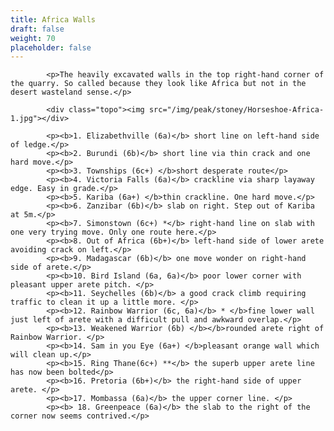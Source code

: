 ```yaml
---
title: Africa Walls
draft: false
weight: 70
placeholder: false
---
```



            <p>The heavily excavated walls in the top right-hand corner of the quarry. So called because they look like Africa but not in the desert wasteland sense.</p>

            <div class="topo"><img src="/img/peak/stoney/Horseshoe-Africa-1.jpg"></div>

            <p><b>1. Elizabethville (6a)</b> short line on left-hand side of ledge.</p>
            <p><b>2. Burundi (6b)</b> short line via thin crack and one hard move.</p>
            <p><b>3. Townships (6c+) </b>short desperate route</p>
            <p><b>4. Victoria Falls (6a)</b> crackline via sharp layaway edge. Easy in grade.</p>
            <p><b>5. Kariba (6a+) </b>thin crackline. One hard move.</p>
            <p><b>6. Zanzibar (6b)</b> slab on right. Step out of Kariba at 5m.</p>
            <p><b>7. Simonstown (6c+) *</b> right-hand line on slab with one very trying move. Only one route here.</p>
            <p><b>8. Out of Africa (6b+)</b> left-hand side of lower arete avoiding crack on left.</p>
            <p><b>9. Madagascar (6b)</b> one move wonder on right-hand side of arete.</p>
            <p><b>10. Bird Island (6a, 6a)</b> poor lower corner with pleasant upper arete pitch. </p>
            <p><b>11. Seychelles (6b)</b> a good crack climb requiring traffic to clean it up a little more. </p>
            <p><b>12. Rainbow Warrior (6c, 6a)</b> * </b>fine lower wall just left of arete with a difficult pull and awkward overlap.</p>
            <p><b>13. Weakened Warrior (6b) </b></b>rounded arete right of Rainbow Warrior. </p>
            <p><b>14. Sam in you Eye (6a+) </b>pleasant orange wall which will clean up.</p>
            <p><b>15. Ring Thane(6c+) **</b> the superb upper arete line has now been bolted</p>
            <p><b>16. Pretoria (6b+)</b> the right-hand side of upper arete. </p>
            <p><b>17. Mombassa (6a)</b> the upper corner line. </p>
            <p><b> 18. Greenpeace (6a)</b> the slab to the right of the corner now seems contrived.</p>


